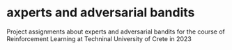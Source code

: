 # axperts and adversarial bandits
 Project assignments about experts and adversarial bandits for the course of Reinforcement Learning at Techninal University of Crete in 2023 
